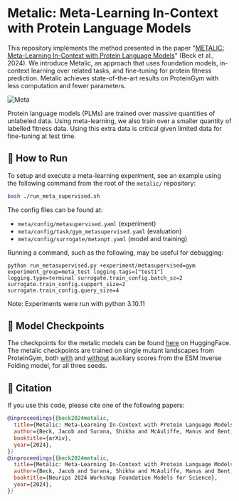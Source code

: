 
# Metalic: Meta-Learning In-Context with Protein Language Models

This repository implements the method presented in the paper "[METALIC: Meta-Learning In-Context with Protein Language Models](https://arxiv.org/abs/2410.08355)" (Beck et al., 2024). We introduce Metalic, an approach that uses foundation models, in-context learning over related tasks, and fine-tuning for protein fitness prediction. Metalic achieves state-of-the-art results on ProteinGym with less computation and fewer parameters.

![Meta](meta.png)

Protein language models (PLMs) are trained over massive quantities of unlabeled data. Using meta-learning, we also train over a smaller quantity of labelled fitness data. Using this extra data is critical given limited data for fine-tuning at test time.

## 🚀 How to Run

To setup and execute a meta-learning experiment, see an example using the following command from the root of the `metalic/` repository:

```bash
bash ./run_meta_supervised.sh
```

The config files can be found at:

- `meta/config/metasupervised.yaml` (experiment)
- `meta/config/task/gym_metasupervised.yaml` (evaluation)
- `meta/config/surrogate/metanpt.yaml` (model and training)

Running a command, such as the following, may be useful for debugging:

```
python run_metasupervised.py +experiment/metasupervised=gym experiment_group=meta_test logging.tags=["test1"] logging.type=terminal surrogate.train_config.batch_sz=2 surrogate.train_config.support_size=2 surrogate.train_config.query_size=4
```

Note: Experiments were run with python 3.10.11

## 🏁 Model Checkpoints

The checkpoints for the metalic models can be found [here](https://huggingface.co/datasets/InstaDeepAI/metalic/tree/main) on HuggingFace. 
The metalic checkpoints are trained on single mutant landscapes from ProteinGym, both [with](https://huggingface.co/datasets/InstaDeepAI/metalic/tree/main/single_zeroshot_auxESMIF) and [without](https://huggingface.co/datasets/InstaDeepAI/metalic/tree/main/single_zeroshot) auxiliary scores from the ESM Inverse Folding model, for all three seeds.

## 📖 Citation

If you use this code, please cite one of the following papers:

```bibtex
@inproceedings{{beck2024metalic,
  title={Metalic: Meta-Learning In-Context with Protein Language Models},
  author={Beck, Jacob and Surana, Shikha and McAuliffe, Manus and Bent, Oliver and Barrett, Thomas D and Garau-Luis, Juan Jose and Duckworth, Paul},
  booktitle={arXiv},
  year={2024},
}}
@inproceedings{{beck2024metalic,
  title={Metalic: Meta-Learning In-Context with Protein Language Models},
  author={Beck, Jacob and Surana, Shikha and McAuliffe, Manus and Bent, Oliver and Barrett, Thomas D and Garau-Luis, Juan Jose and Duckworth, Paul},
  booktitle={Neurips 2024 Workshop Foundation Models for Science},
  year={2024},
}}
```
